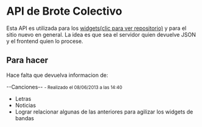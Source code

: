 <h1>API de Brote Colectivo</h1>

Esta API es utilizada para los <a 
href="https://github.com/adrianbarabino/Widget-BroteColectivo" 
title="ver repositorio">widgets(clic para ver repositorio)</a> y 
para el sitio nuevo 
en general.
La idea es que sea el servidor quien devuelve JSON y el frontend quien lo procese.

<h2>Para hacer</h2>

Hace falta que devuelva informacion de:

--Canciones-- <small>- Realizado el 08/06/2013 a las 
14:40</small>
* Letras
* Noticias
* Lograr relacionar algunas de las anteriores para agilizar los widgets 
de bandas
